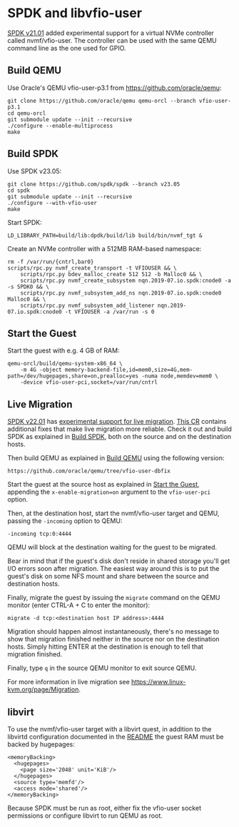 SPDK and libvfio-user
=====================

[SPDK v21.01](https://github.com/spdk/spdk/releases/tag/v21.01) added
experimental support for a virtual NVMe controller called nvmf/vfio-user. The
controller can be used with the same QEMU command line as the one used for
GPIO.

Build QEMU
----------

Use Oracle's QEMU vfio-user-p3.1 from https://github.com/oracle/qemu:

	git clone https://github.com/oracle/qemu qemu-orcl --branch vfio-user-p3.1
	cd qemu-orcl
	git submodule update --init --recursive
	./configure --enable-multiprocess
	make

Build SPDK
----------

Use SPDK v23.05:

	git clone https://github.com/spdk/spdk --branch v23.05
	cd spdk
	git submodule update --init --recursive
	./configure --with-vfio-user
	make


Start SPDK:

	LD_LIBRARY_PATH=build/lib:dpdk/build/lib build/bin/nvmf_tgt &

Create an NVMe controller with a 512MB RAM-based namespace:

	rm -f /var/run/{cntrl,bar0}
	scripts/rpc.py nvmf_create_transport -t VFIOUSER && \
		scripts/rpc.py bdev_malloc_create 512 512 -b Malloc0 && \
		scripts/rpc.py nvmf_create_subsystem nqn.2019-07.io.spdk:cnode0 -a -s SPDK0 && \
		scripts/rpc.py nvmf_subsystem_add_ns nqn.2019-07.io.spdk:cnode0 Malloc0 && \
		scripts/rpc.py nvmf_subsystem_add_listener nqn.2019-07.io.spdk:cnode0 -t VFIOUSER -a /var/run -s 0

Start the Guest
---------------

Start the guest with e.g. 4 GB of RAM:

	qemu-orcl/build/qemu-system-x86_64 \
		-m 4G -object memory-backend-file,id=mem0,size=4G,mem-path=/dev/hugepages,share=on,prealloc=yes -numa node,memdev=mem0 \
		-device vfio-user-pci,socket=/var/run/cntrl


Live Migration
--------------

[SPDK v22.01](https://github.com/spdk/spdk/releases/tag/v22.01) has
[experimental support for live migration](https://spdk.io/release/2022/01/27/22.01_release/).
[This CR](https://review.spdk.io/gerrit/c/spdk/spdk/+/11745/11) contains
additional fixes that make live migration more reliable. Check it out and build
SPDK as explained in [Build SPDK](), both on the source and on the destination
hosts.

Then build QEMU as explained in [Build QEMU]() using the following version:

    https://github.com/oracle/qemu/tree/vfio-user-dbfix

Start the guest at the source host as explained in
[Start the Guest](), appending the `x-enable-migration=on` argument to the
`vfio-user-pci` option.

Then, at the destination host, start the nvmf/vfio-user target and QEMU,
passing the `-incoming` option to QEMU:

    -incoming tcp:0:4444

QEMU will block at the destination waiting for the guest to be migrated.

Bear in mind that if the guest's disk don't reside in shared storage you'll get
I/O errors soon after migration. The easiest way around this is to put the
guest's disk on some NFS mount and share between the source and destination
hosts.

Finally, migrate the guest by issuing the `migrate` command on the QEMU
monitor (enter CTRL-A + C to enter the monitor):

    migrate -d tcp:<destination host IP address>:4444

Migration should happen almost instantaneously, there's no message to show that
migration finished neither in the source nor on the destination hosts. Simply
hitting ENTER at the destination is enough to tell that migration finished.

Finally, type `q` in the source QEMU monitor to exit source QEMU.

For more information in live migration see
https://www.linux-kvm.org/page/Migration.

libvirt
-------

To use the nvmf/vfio-user target with a libvirt quest, in addition to the
libvirtd configuration documented in the [README](../README.md) the guest RAM must
be backed by hugepages:

    <memoryBacking>
      <hugepages>
        <page size='2048' unit='KiB'/>
      </hugepages>
      <source type='memfd'/>
      <access mode='shared'/>
    </memoryBacking>

Because SPDK must be run as root, either fix the vfio-user socket permissions
or configure libvirt to run QEMU as root.
